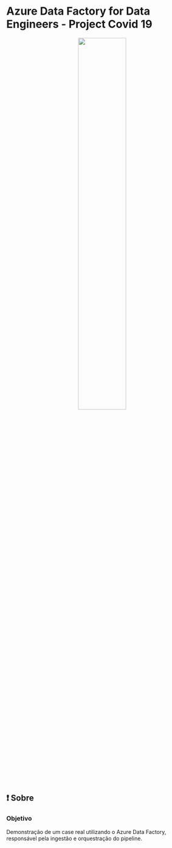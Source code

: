 # Azure Data Factory for Data Engineers - Project Covid 19

<p align="center">
  <img src="image_files/img-03.png" widht="50%" height="50%" />
</p>

## ❗ Sobre

### Objetivo
Demonstração de um case real utilizando o Azure Data Factory, responsável pela ingestão e orquestração do pipeline.

